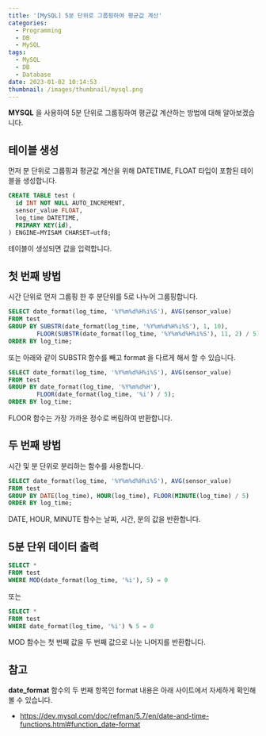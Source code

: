 ```yaml
---
title: '[MySQL] 5분 단위로 그룹핑하여 평균값 계산'
categories:
  - Programming
  - DB
  - MySQL
tags:
  - MySQL
  - DB
  - Database
date: 2023-01-02 10:14:53
thumbnail: /images/thumbnail/mysql.png
---
```


**MYSQL** 을 사용하여 5분 단위로 그룹핑하여 평균값 계산하는 방법에 대해 알아보겠습니다.

## 테이블 생성

먼저 분 단위로 그룹핑과 평균값 계산을 위해 DATETIME, FLOAT 타입이 포함된 테이블을 생성합니다.

```sql
CREATE TABLE test (
  id INT NOT NULL AUTO_INCREMENT,
  sensor_value FLOAT,
  log_time DATETIME,
  PRIMARY KEY(id),
) ENGINE=MYISAM CHARSET=utf8;
```

테이블이 생성되면 값을 입력합니다.

## 첫 번째 방법

시간 단위로 먼저 그룹핑 한 후 분단위를 5로 나누어 그룹핑합니다.

```sql
SELECT date_format(log_time, '%Y%m%d%H%i%S'), AVG(sensor_value)
FROM test
GROUP BY SUBSTR(date_format(log_time, '%Y%m%d%H%i%S'), 1, 10),
        FLOOR(SUBSTR(date_format(log_time, '%Y%m%d%H%i%S'), 11, 2) / 5)
ORDER BY log_time;
```

또는 아래와 같이 SUBSTR 함수를 빼고 format 을 다르게 해서 할 수 있습니다.

```sql
SELECT date_format(log_time, '%Y%m%d%H%i%S'), AVG(sensor_value)
FROM test
GROUP BY date_format(log_time, '%Y%m%d%H'),
        FLOOR(date_format(log_time, '%i') / 5);
ORDER BY log_time;
```

FLOOR 함수는 가장 가까운 정수로 버림하여 반환합니다.

## 두 번째 방법

시간 및 분 단위로 분리하는 함수를 사용합니다.

```sql
SELECT date_format(log_time, '%Y%m%d%H%i%S'), AVG(sensor_value)
FROM test
GROUP BY DATE(log_time), HOUR(log_time), FLOOR(MINUTE(log_time) / 5)
ORDER BY log_time;
```

DATE, HOUR, MINUTE 함수는 날짜, 시간, 분의 값을 반환합니다.

## 5분 단위 데이터 출력

```sql
SELECT *
FROM test
WHERE MOD(date_format(log_time, '%i'), 5) = 0
```

또는

```sql
SELECT *
FROM test
WHERE date_format(log_time, '%i') % 5 = 0
```

MOD 함수는 첫 번째 값을 두 번째 값으로 나눈 나머지를 반환합니다.

## 참고

**date_format** 함수의 두 번째 항목인 format 내용은 아래 사이트에서 자세하게 확인해 볼 수 있습니다.

- https://dev.mysql.com/doc/refman/5.7/en/date-and-time-functions.html#function_date-format
